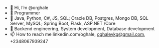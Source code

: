 - 👋 Hi, I’m @orghale
- 👀 Programmer
- 🌱 Java, Python, C#, JS, SQL; Oracle DB, Postgres, Mongo DB, SQL Server, MySQL; Spring Boot, Flask, ASP.NET /Core
- 💞️ Backend engineering, System development, Database development
- 📫 How to reach me linkedin.com/oghale, oghaleykg@gmail.com, +2348067939247

<!---
orghale/orghale is a ✨ special ✨ repository because its `README.md` (this file) appears on your GitHub profile.
You can click the Preview link to take a look at your changes.
--->
